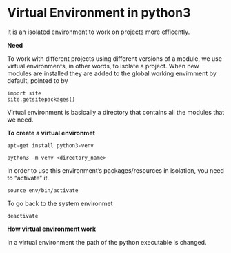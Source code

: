 # Virtual Environment in python3

It is an isolated environment to work on projects more efficently.

**Need**

To work with different projects using different versions of a module, we use virtual environments, in other words, to isolate a project. When new modules are installed they are added to the global working envirnment by default, pointed to by 
```
import site
site.getsitepackages()
```
Virtual environment is basically a directory that contains all the modules that we need.

**To create a virtual environmet**
```
apt-get install python3-venv 

python3 -m venv <directory_name>
```
In order to use this environment’s packages/resources in isolation, you need to “activate” it.
```
source env/bin/activate
```
To go back to the system environmet
```
deactivate
```
**How virtual environment work**

In a virtual environment the path of the python executable is changed. 
